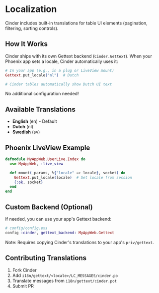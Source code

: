 # Localization

Cinder includes built-in translations for table UI elements (pagination, filtering, sorting controls).

## How It Works

Cinder ships with its own Gettext backend (`Cinder.Gettext`). When your Phoenix app sets a locale, Cinder automatically uses it:

```elixir
# In your app (e.g., in a plug or LiveView mount)
Gettext.put_locale("nl")  # Dutch

# Cinder tables automatically show Dutch UI text
```

No additional configuration needed!

## Available Translations

- **English** (en) - Default
- **Dutch** (nl) 
- **Swedish** (sv)

## Phoenix LiveView Example

```elixir
defmodule MyAppWeb.UserLive.Index do
  use MyAppWeb, :live_view

  def mount(_params, %{"locale" => locale}, socket) do
    Gettext.put_locale(locale)  # Set locale from session
    {:ok, socket}
  end
end
```

## Custom Backend (Optional)

If needed, you can use your app's Gettext backend:

```elixir
# config/config.exs
config :cinder, gettext_backend: MyAppWeb.Gettext
```

Note: Requires copying Cinder's translations to your app's `priv/gettext`.

## Contributing Translations

1. Fork Cinder
2. Add `i18n/gettext/<locale>/LC_MESSAGES/cinder.po`
3. Translate messages from `i18n/gettext/cinder.pot`
4. Submit PR